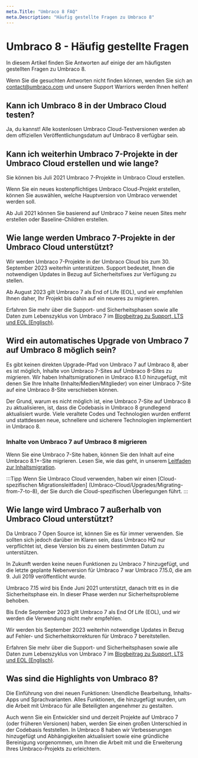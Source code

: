 ```yaml
---
meta.Title: "Umbraco 8 FAQ"
meta.Description: "Häufig gestellte Fragen zu Umbraco 8"
---
```


# Umbraco 8 - Häufig gestellte Fragen

In diesem Artikel finden Sie Antworten auf einige der am häufigsten gestellten Fragen zu Umbraco 8.

Wenn Sie die gesuchten Antworten nicht finden können, wenden Sie sich an contact@umbraco.com und unsere Support Warriors werden Ihnen helfen!

## Kann ich Umbraco 8 in der Umbraco Cloud testen?

Ja, du kannst! Alle kostenlosen Umbraco Cloud-Testversionen werden ab dem offiziellen Veröffentlichungsdatum auf Umbraco 8 verfügbar sein.

## Kann ich weiterhin Umbraco 7-Projekte in der Umbraco Cloud erstellen und wie lange?

Sie können bis Juli 2021 Umbraco 7-Projekte in Umbraco Cloud erstellen.

Wenn Sie ein neues kostenpflichtiges Umbraco Cloud-Projekt erstellen, können Sie auswählen, welche Hauptversion von Umbraco verwendet werden soll.

Ab Juli 2021 können Sie basierend auf Umbraco 7 keine neuen Sites mehr erstellen oder Baseline-Children erstellen.

## Wie lange werden Umbraco 7-Projekte in der Umbraco Cloud unterstützt?

Wir werden Umbraco 7-Projekte in der Umbraco Cloud bis zum 30. September 2023 weiterhin unterstützen. Support bedeutet, Ihnen die notwendigen Updates in Bezug auf Sicherheitsfixes zur Verfügung zu stellen.

Ab August 2023 gilt Umbraco 7 als End of Life (EOL), und wir empfehlen Ihnen daher, Ihr Projekt bis dahin auf ein neueres zu migrieren.

Erfahren Sie mehr über die Support- und Sicherheitsphasen sowie alle Daten zum Lebenszyklus von Umbraco 7 im [Blogbeitrag zu Support, LTS und EOL (Englisch)](https://umbraco.com/blog/announcement-support-lts-and-eol-for-umbraco-cms-cloud-and-packages/).

## Wird ein automatisches Upgrade von Umbraco 7 auf Umbraco 8 möglich sein?

Es gibt keinen direkten Upgrade-Pfad von Umbraco 7 auf Umbraco 8, aber es ist möglich, Inhalte von Umbraco 7-Sites auf Umbraco 8-Sites zu migrieren. Wir haben Inhaltsmigrationen in Umbraco 8.1.0 hinzugefügt, mit denen Sie Ihre Inhalte (Inhalte/Medien/Mitglieder) von einer Umbraco 7-Site auf eine Umbraco 8-Site verschieben können.

Der Grund, warum es nicht möglich ist, eine Umbraco 7-Site auf Umbraco 8 zu aktualisieren, ist, dass die Codebasis in Umbraco 8 grundlegend aktualisiert wurde. Viele veraltete Codes und Technologien wurden entfernt und stattdessen neue, schnellere und sicherere Technologien implementiert in Umbraco 8.

### Inhalte von Umbraco 7 auf Umbraco 8 migrieren

Wenn Sie eine Umbraco 7-Site haben, können Sie den Inhalt auf eine Umbraco 8.1+-Site migrieren. Lesen Sie, wie das geht, in unserem [Leitfaden zur Inhaltsmigration](Getting-Started/Setup/Upgrading/migrating-to-v8).

:::Tipp
Wenn Sie Umbraco Cloud verwenden, haben wir einen [Cloud-spezifischen Migrationsleitfaden] (Umbraco-Cloud/Upgrades/Migrating-from-7-to-8), der Sie durch die Cloud-spezifischen Überlegungen führt.
:::

## Wie lange wird Umbraco 7 außerhalb von Umbraco Cloud unterstützt?

Da Umbraco 7 Open Source ist, können Sie es für immer verwenden. Sie sollten sich jedoch darüber im Klaren sein, dass Umbraco HQ nur verpflichtet ist, diese Version bis zu einem bestimmten Datum zu unterstützen.

In Zukunft werden keine neuen Funktionen zu Umbraco 7 hinzugefügt, und die letzte geplante Nebenversion für Umbraco 7 war Umbraco 7.15.0, die am 9. Juli 2019 veröffentlicht wurde.

Umbraco 7.15 wird bis Ende Juni 2021 unterstützt, danach tritt es in die Sicherheitsphase ein. In dieser Phase werden nur Sicherheitsprobleme behoben.

Bis Ende September 2023 gilt Umbraco 7 als End Of Life (EOL), und wir werden die Verwendung nicht mehr empfehlen.

Wir werden bis September 2023 weiterhin notwendige Updates in Bezug auf Fehler- und Sicherheitskorrekturen für Umbraco 7 bereitstellen.

Erfahren Sie mehr über die Support- und Sicherheitsphasen sowie alle Daten zum Lebenszyklus von Umbraco 7 im [Blogbeitrag zu Support, LTS und EOL (Englisch)](https://umbraco.com/blog/announcement-support-lts-and-eol-for-umbraco-cms-cloud-and-packages/).

## Was sind die Highlights von Umbraco 8?

Die Einführung von drei neuen Funktionen: Unendliche Bearbeitung, Inhalts-Apps und Sprachvarianten. Alles Funktionen, die hinzugefügt wurden, um die Arbeit mit Umbraco für alle Beteiligten angenehmer zu gestalten.

Auch wenn Sie ein Entwickler sind und derzeit Projekte auf Umbraco 7 (oder früheren Versionen) haben, werden Sie einen großen Unterschied in der Codebasis feststellen. In Umbraco 8 haben wir Verbesserungen hinzugefügt und Abhängigkeiten aktualisiert sowie eine gründliche Bereinigung vorgenommen, um Ihnen die Arbeit mit und die Erweiterung Ihres Umbraco-Projekts zu erleichtern.